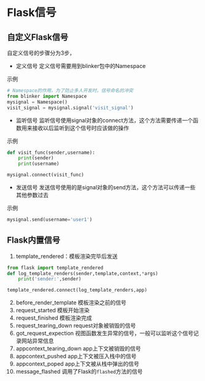 # Flask信号
## 自定义Flask信号

自定义信号的步骤分为3步，
- 定义信号 定义信号需要用到blinker包中的Namespace

示例
```python
# Namespace的作用，为了防止多人开发时，信号命名的冲突
from blinker import Namespace
mysignal = Namespace()
visit_signal = mysignal.signal('visit_signal')
```

- 监听信号 监听信号使用signal对象的connect方法，这个方法需要传递一个函数用来接收以后监听到这个信号时应该做的操作

示例
```python
def visit_func(sender,username):
    print(sender)
    print(username)

mysignal.connect(visit_func)
```
- 发送信号 发送信号使用的是signal对象的send方法，这个方法可以传递一些其他参数过去

示例
```python
mysignal.send(username='user1')
```
## Flask内置信号

1. template_rendered：模板渲染完毕后发送

```python
from flask import template_rendered
def log_template_renders(sender,template,context,*args)
    print('sender:',sender)

template_rendered.connect(log_template_renders,app)
```
2. before_render_template 模板渲染之前的信号
3. request_started 模板开始渲染
4. request_finished 模板渲染完成
5. request_tearing_down request对象被销毁的信号
6. got_request_expection 视图函数发生异常的信号，一般可以监听这个信号记录网站异常信息
7. appcontext_tearing_down app上下文被销毁的信号
8. appcontext_pushed app上下文被压入栈中的信号
9. appcontext_poped app上下文被从栈中弹出的信号
10. message_flashed 调用了Flask的`flashed`方法的信号
        